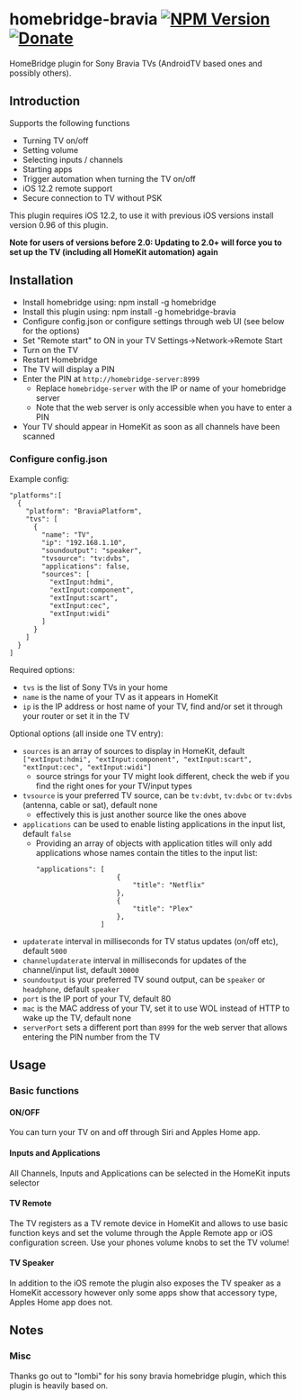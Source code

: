 # homebridge-bravia [![NPM Version](https://img.shields.io/npm/v/homebridge-bravia.svg)](https://www.npmjs.com/package/homebridge-bravia) [![Donate](https://img.shields.io/badge/donate-paypal-yellowgreen.svg)](https://www.paypal.com/cgi-bin/webscr?cmd=_s-xclick&hosted_button_id=QKRPFAVB6WRW2&source=url)

HomeBridge plugin for Sony Bravia TVs (AndroidTV based ones and possibly others).

## Introduction
Supports the following functions
  - Turning TV on/off
  - Setting volume
  - Selecting inputs / channels
  - Starting apps
  - Trigger automation when turning the TV on/off
  - iOS 12.2 remote support
  - Secure connection to TV without PSK

This plugin requires iOS 12.2, to use it with previous iOS versions install version 0.96 of this plugin.

**Note for users of versions before 2.0: Updating to 2.0+ will force you to set up the TV (including all HomeKit automation) again**

## Installation
- Install homebridge using: npm install -g homebridge
- Install this plugin using: npm install -g homebridge-bravia
- Configure config.json or configure settings through web UI (see below for the options)
- Set "Remote start" to ON in your TV Settings->Network->Remote Start
- Turn on the TV
- Restart Homebridge
- The TV will display a PIN
- Enter the PIN at `http://homebridge-server:8999`
  - Replace `homebridge-server` with the IP or name of your homebridge server
  - Note that the web server is only accessible when you have to enter a PIN
- Your TV should appear in HomeKit as soon as all channels have been scanned

### Configure config.json
Example config:

```
"platforms":[
  {
    "platform": "BraviaPlatform",
    "tvs": [
      {
        "name": "TV",
        "ip": "192.168.1.10",
        "soundoutput": "speaker",
        "tvsource": "tv:dvbs",
        "applications": false,
        "sources": [
          "extInput:hdmi",
          "extInput:component",
          "extInput:scart",
          "extInput:cec",
          "extInput:widi"
        ]
      }
    ]
  }
]
```

Required options:
  - `tvs` is the list of Sony TVs in your home
  - `name` is the name of your TV as it appears in HomeKit
  - `ip` is the IP address or host name of your TV, find and/or set it through your router or set it in the TV

Optional options (all inside one TV entry):
  - `sources` is an array of sources to display in HomeKit, default `["extInput:hdmi", "extInput:component", "extInput:scart", "extInput:cec", "extInput:widi"]`
    - source strings for your TV might look different, check the web if you find the right ones for your TV/input types
  - `tvsource` is your preferred TV source, can be `tv:dvbt`, `tv:dvbc` or `tv:dvbs` (antenna, cable or sat), default none
    - effectively this is just another source like the ones above
  - `applications` can be used to enable listing applications in the input list, default `false`
    - Providing an array of objects with application titles will only add applications whose names contain the titles to the input list:
      ```
      "applications": [
                          {
                              "title": "Netflix"
                          },
                          {
                              "title": "Plex"
                          },
                      ]
      ```
  - `updaterate` interval in milliseconds for TV status updates (on/off etc), default `5000`
  - `channelupdaterate` interval in milliseconds for updates of the channel/input list, default `30000`
  - `soundoutput` is your preferred TV sound output, can be `speaker` or `headphone`, default `speaker`
  - `port` is the IP port of your TV, default 80
  - `mac` is the MAC address of your TV, set it to use WOL instead of HTTP to wake up the TV, default none
  - `serverPort` sets a different port than `8999` for the web server that allows entering the PIN number from the TV

## Usage
### Basic functions
#### ON/OFF
You can turn your TV on and off through Siri and Apples Home app.
#### Inputs and Applications
All Channels, Inputs and Applications can be selected in the HomeKit inputs selector
#### TV Remote
The TV registers as a TV remote device in HomeKit and allows to use basic function keys and set the volume through the Apple Remote app or iOS configuration screen. Use your phones volume knobs to set the TV volume!
#### TV Speaker
In addition to the iOS remote the plugin also exposes the TV speaker as a HomeKit accessory however only some apps show that accessory type, Apples Home app does not.

## Notes
### Misc
Thanks go out to "lombi" for his sony bravia homebridge plugin, which this plugin is heavily based on.
